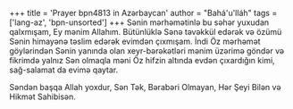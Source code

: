 +++
title = 'Prayer bpn4813 in Azərbaycan'
author = "Bahá'u'lláh"
tags = ['lang-az', 'bpn-unsorted']
+++
Sənin mərhəmətinlə bu səhər yuxudan qalxmışam, Ey mənim Allahım. Bütünlüklə Sənə təvəkkül edərək və özümü Sənin himayənə təslim edərək evimdən çıxmışam. İndi Öz mərhəmət göylərindən Sənin yanında olan xeyr-bərəkətləri mənim üzərimə göndər və fikrimdə yalnız Sən olmaqla məni Öz hifzin altında evdən çıxardığın kimi, sağ-salamat da evimə qaytar.

Səndən başqa Allah yoxdur, Sən Tək, Bərabəri Olmayan, Hər Şeyi Bilən və Hikmət Sahibisən.
